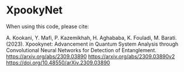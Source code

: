 # XpookyNet

When using this code, please cite:

A. Kookani, Y. Mafi, P. Kazemikhah, H. Aghababa, K. Fouladi, M. Barati. (2023). Xpookynet: Advancement in Quantum System Analysis through Convolutional Neural Networks for Detection of Entanglement.
https://arxiv.org/abs/2309.03890
https://arxiv.org/abs/2309.03890v2
https://doi.org/10.48550/arXiv.2309.03890
